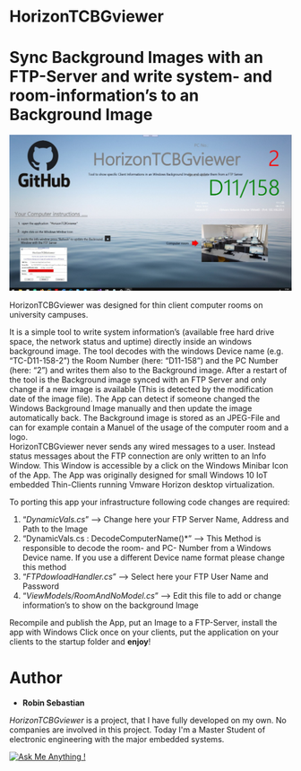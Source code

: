# HorizonTCBGviewer
# Sync Background Images with an FTP-Server and write system- and room-information’s to an Background Image 

![Alt text](DemoDesktopt.jpg?raw=true "Demo Sreen Shoot")

HorizonTCBGviewer was designed for thin client computer rooms on university campuses. 

It is a simple tool to write system information’s (available free hard drive space, the network status and uptime) directly inside an windows background image. The tool decodes with the windows Device name (e.g. “TC-D11-158-2”) the Room Number (here: “D11-158”) and the PC Number (here: “2”) and writes them also to the Background image. 
After a restart of the tool is the Background image synced with an FTP Server and only change if a new image is available (This is detected by the modification date of the image file).  The App can detect if someone changed the Windows Background Image manually and then update the image automatically back. The Background image is stored as an JPEG-File and can for example contain a Manuel of the usage of the computer room and a logo.   
HorizonTCBGviewer never sends any wired messages to a user. Instead status messages about the FTP connection are only written to an Info Window. This Window is accessible by a click on the Windows Minibar Icon of the App.
The App was originally designed for small Windows 10 IoT embedded Thin-Clients running Vmware Horizon desktop virtualization. 

To porting this app your infrastructure following code changes are required: 
1.	“*DynamicVals.cs*” --> Change here your FTP Server Name, Address and Path to the Image
2.	 “DynamicVals.cs : DecodeComputerName()*” --> This Method is responsible to decode the room- and PC- Number from a Windows Device name. If you use a different Device name format please change this method    
3.	“*FTPdowloadHandler.cs*” --> Select here your FTP User Name and Password 
4.	“*ViewModels/RoomAndNoModel.cs*” --> Edit this file to add or change information’s to show on the background Image

Recompile and publish the App, put an Image to a FTP-Server, install the app with Windows Click once on your clients, put the application on your clients to the startup folder and **enjoy**!   

# Author
* **Robin Sebastian**

*HorizonTCBGviewer* is a project, that I have fully developed on my own. No companies are involved in this project.
Today I'm a Master Student of electronic engineering with the major embedded systems. 

[![Ask Me Anything !](https://img.shields.io/badge/Ask%20me-anything-1abc9c.svg)](mailto:mail@robseb.de)

